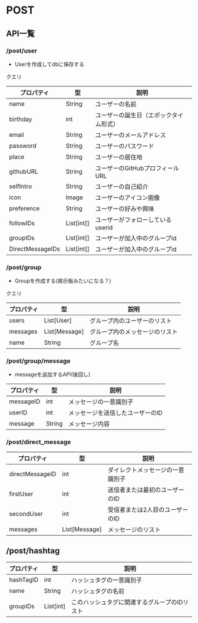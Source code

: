# POST

## API一覧

### /post/user

- Userを作成してdbに保存する

クエリ

| プロパティ        | 型                | 説明                                        |
|---------------- |-------------------|--------------------------------------------|
| name            | String            | ユーザーの名前                              |
| birthday        | int               | ユーザーの誕生日（エポックタイム形式）       |
| email           | String            | ユーザーのメールアドレス                    |
| password        | String            | ユーザーのパスワード                        |
| place           | String            | ユーザーの居住地                            |
| githubURL       | String            | ユーザーのGitHubプロフィールURL             |
| selfIntro       | String            | ユーザーの自己紹介                          |
| icon            | Image             | ユーザーのアイコン画像                      |
| preference      | String            | ユーザーの好みや興味                        |
| followIDs       | List[int[]         | ユーザーがフォローしているuserid            |
| groupIDs        | List[int[]         | ユーザーが加入中のグループid                  |
| DirectMessageIDs| List[int[]         | ユーザーが加入中のグループid                  |

### /post/group

- Groupを作成する(掲示板みたいになる？)

クエリ

| プロパティ      | 型                | 説明                                        |
|----------------|-------------------|--------------------------------------------|
| users          | List[User]        | グループ内のユーザーのリスト                 |
| messages       | List[Message]     | グループ内のメッセージのリスト               |
| name           | String            | グループ名                                  |

### /post/group/message

- messageを追加するAPI(後回し)

| プロパティ     | 型               | 説明                     |
|---------------|------------------|--------------------------|
| messageID     | int              | メッセージの一意識別子    |
| userID        | int              | メッセージを送信したユーザーのID |
| message       | String           | メッセージ内容           |

### /post/direct_message

| プロパティ         | 型               | 説明                     |
|--------------------|------------------|--------------------------|
| directMessageID    | int              | ダイレクトメッセージの一意識別子 |
| firstUser          | int              | 送信者または最初のユーザーのID   |
| secondUser         | int              | 受信者または2人目のユーザーのID  |
| messages           | List[Message]    | メッセージのリスト        |

## /post/hashtag

| プロパティ     | 型               | 説明                     |
|---------------|------------------|--------------------------|
| hashTagID     | int              | ハッシュタグの一意識別子   |
| name          | String           | ハッシュタグの名前        |
| groupIDs      | List[int]        | このハッシュタグに関連するグループのIDリスト |
